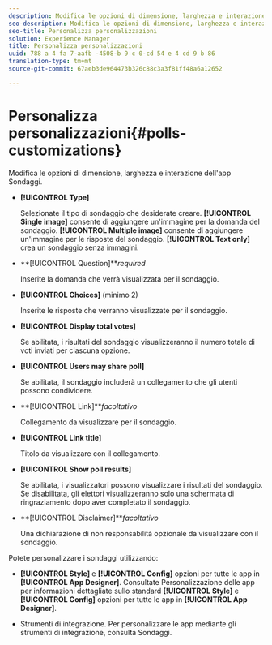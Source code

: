 ```yaml
---
description: Modifica le opzioni di dimensione, larghezza e interazione dell'app Sondaggi.
seo-description: Modifica le opzioni di dimensione, larghezza e interazione dell'app Sondaggi.
seo-title: Personalizza personalizzazioni
solution: Experience Manager
title: Personalizza personalizzazioni
uuid: 788 a 4 fa 7-aafb -4508-b 9 c 0-cd 54 e 4 cd 9 b 86
translation-type: tm+mt
source-git-commit: 67aeb3de964473b326c88c3a3f81ff48a6a12652

---
```



# Personalizza personalizzazioni{#polls-customizations}

Modifica le opzioni di dimensione, larghezza e interazione dell&#39;app Sondaggi.



* **[!UICONTROL Type]**

   Selezionate il tipo di sondaggio che desiderate creare. **[!UICONTROL Single image]** consente di aggiungere un&#39;immagine per la domanda del sondaggio. **[!UICONTROL Multiple image]** consente di aggiungere un&#39;immagine per le risposte del sondaggio. **[!UICONTROL Text only]** crea un sondaggio senza immagini.

* **[!UICONTROL Question]***required*

   Inserite la domanda che verrà visualizzata per il sondaggio.

* **[!UICONTROL Choices]** (minimo 2)

   Inserite le risposte che verranno visualizzate per il sondaggio.

* **[!UICONTROL Display total votes]**

   Se abilitata, i risultati del sondaggio visualizzeranno il numero totale di voti inviati per ciascuna opzione.

* **[!UICONTROL Users may share poll]**

   Se abilitata, il sondaggio includerà un collegamento che gli utenti possono condividere.

* **[!UICONTROL Link]***facoltativo*

   Collegamento da visualizzare per il sondaggio.

* **[!UICONTROL Link title]**

   Titolo da visualizzare con il collegamento.

* **[!UICONTROL Show poll results]**

   Se abilitata, i visualizzatori possono visualizzare i risultati del sondaggio. Se disabilitata, gli elettori visualizzeranno solo una schermata di ringraziamento dopo aver completato il sondaggio.

* **[!UICONTROL Disclaimer]***facoltativo*

   Una dichiarazione di non responsabilità opzionale da visualizzare con il sondaggio.

Potete personalizzare i sondaggi utilizzando:

* **[!UICONTROL Style]** e **[!UICONTROL Config]** opzioni per tutte le app in **[!UICONTROL App Designer]**. Consultate Personalizzazione delle app per informazioni dettagliate sullo standard **[!UICONTROL Style]** e **[!UICONTROL Config]** opzioni per tutte le app in **[!UICONTROL App Designer]**.

* Strumenti di integrazione. Per personalizzare le app mediante gli strumenti di integrazione, consulta Sondaggi.

